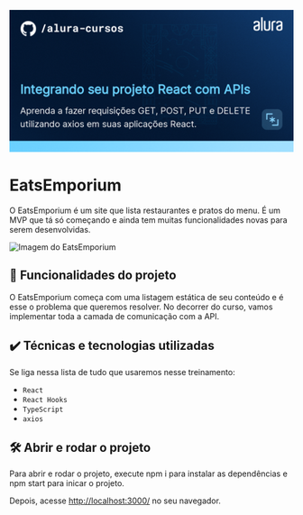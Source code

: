 ![Integrando seu projeto React com APIs](thumbnail.png)

# EatsEmporium

O EatsEmporium é um site que lista restaurantes e pratos do menu. 
É um MVP que tá só começando e ainda tem muitas funcionalidades novas para serem desenvolvidas.

<img src="screencapture.png" alt="Imagem do EatsEmporium" width="50%">


## 🔨 Funcionalidades do projeto

O EatsEmporium começa com uma listagem estática de seu conteúdo e é esse o problema que queremos resolver.
No decorrer do curso, vamos implementar toda a camada de comunicação com a API.

## ✔️ Técnicas e tecnologias utilizadas

Se liga nessa lista de tudo que usaremos nesse treinamento:

- `React`
- `React Hooks`
- `TypeScript`
- `axios`

## 🛠️ Abrir e rodar o projeto

Para abrir e rodar o projeto, execute npm i para instalar as dependências e npm start para inicar o projeto.

Depois, acesse <a href="http://localhost:3000/">http://localhost:3000/</a> no seu navegador.

